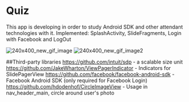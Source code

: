 # Quiz
This app is developing in order to study Android SDK and other attendant technologies with it.
Implemented: SplashActivity, SlideFragments, Login with Facebook and LogOut

![240x400_new_gif_image](https://cloud.githubusercontent.com/assets/12153363/18530016/24a6336c-7ad8-11e6-8911-e3d6c93f4f33.gif)
![240x400_new_gif_image2](https://cloud.githubusercontent.com/assets/12153363/18530180/f659cbbc-7ad8-11e6-95f9-c8fa63d5f42b.gif)

##Third-party libraries
https://github.com/intuit/sdp - a scalable size unit
https://github.com/JakeWharton/ViewPagerIndicator - Indicators for SlidePagerView
https://github.com/facebook/facebook-android-sdk - Facebook Android SDK (only required for Facebook Login)
https://github.com/hdodenhof/CircleImageView - Usage in nav_header_main, circle around user's photo
    
   


